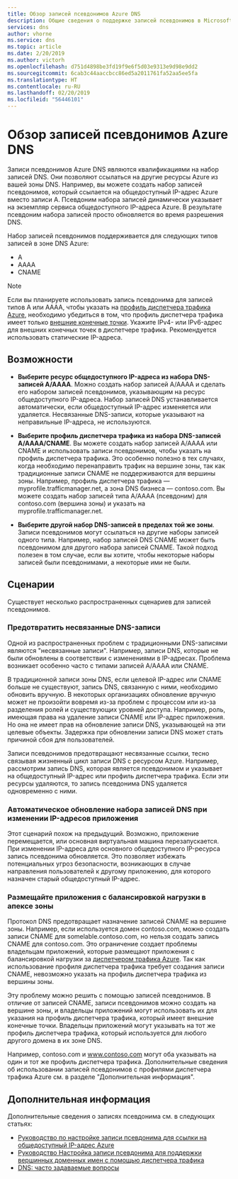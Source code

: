 ```yaml
---
title: Обзор записей псевдонимов Azure DNS
description: Общие сведения о поддержке записей псевдонимов в Microsoft Azure DNS.
services: dns
author: vhorne
ms.service: dns
ms.topic: article
ms.date: 2/20/2019
ms.author: victorh
ms.openlocfilehash: d751d4898be3fd19f9e6f5d03e9313e9d98e9dd2
ms.sourcegitcommit: 6cab3c44aaccbcc86ed5a2011761fa52aa5ee5fa
ms.translationtype: HT
ms.contentlocale: ru-RU
ms.lasthandoff: 02/20/2019
ms.locfileid: "56446101"
---
```

# <a name="azure-dns-alias-records-overview"></a>Обзор записей псевдонимов Azure DNS

Записи псевдонимов Azure DNS являются квалификациями на набор записей DNS. Они позволяют ссылаться на другие ресурсы Azure из вашей зоны DNS. Например, вы можете создать набор записей псевдонимов, который ссылается на общедоступный IP-адрес Azure вместо записи A. Псевдоним набора записей динамически указывает на экземпляр сервиса общедоступного IP-адреса Azure. В результате псевдоним набора записей просто обновляется во время разрешения DNS.

Набор записей псевдонимов поддерживается для следующих типов записей в зоне DNS Azure: 

- A 
- AAAA 
- CNAME 

> [!NOTE]
> Если вы планируете использовать запись псевдонима для записей типов A или AAAA, чтобы указать на [профиль диспетчера трафика Azure](../traffic-manager/quickstart-create-traffic-manager-profile.md), необходимо убедиться в том, что профиль диспетчера трафика имеет только [внешние конечные точки](../traffic-manager/traffic-manager-endpoint-types.md#external-endpoints). Укажите IPv4- или IPv6-адрес для внешних конечных точек в диспетчере трафика. Рекомендуется использовать статические IP-адреса.

## <a name="capabilities"></a>Возможности

- **Выберите ресурс общедоступного IP-адреса из набора DNS-записей A/AAAA**. Можно создать набор записей A/AAAA и сделать его набором записей псевдонимов, указывающим на ресурс общедоступного IP-адреса. Набор записей DNS устанавливается автоматически, если общедоступный IP-адрес изменяется или удаляется. Несвязанные DNS-записи, которые указывают на неправильные IP-адреса, не используются.

- **Выберите профиль диспетчера трафика из набора DNS-записей A/AAAA/CNAME**. Вы можете создать набор записей A/AAAA или CNAME и использовать записи псевдонимов, чтобы указать на профиль диспетчера трафика. Это особенно полезно в тех случаях, когда необходимо перенаправить трафик на вершине зоны, так как традиционные записи CNAME не поддерживаются для вершины зоны. Например, профиль диспетчера трафика — myprofile.trafficmanager.net, а зона DNS бизнеса — contoso.com. Вы можете создать набор записей типа A/AAAA (псевдоним) для contoso.com (вершина зоны) и указать на myprofile.trafficmanager.net.

- **Выберите другой набор DNS-записей в пределах той же зоны**. Записи псевдонимов могут ссылаться на другие наборы записей одного типа. Например, набор записей DNS CNAME может быть псевдонимом для другого набора записей CNAME. Такой подход полезен в том случае, если вы хотите, чтобы некоторые наборы записей были псевдонимами, а некоторые ими не были.

## <a name="scenarios"></a>Сценарии

Существует несколько распространенных сценариев для записей псевдонимов.

### <a name="prevent-dangling-dns-records"></a>Предотвратить несвязанные DNS-записи

Одной из распространенных проблем с традиционными DNS-записями являются "несвязанные записи". Например, записи DNS, которые не были обновлены в соответствии с изменениями в IP-адресах. Проблема возникает особенно часто с типами записей A/AAAA или CNAME.

В традиционной записи зоны DNS, если целевой IP-адрес или CNAME больше не существуют, запись DNS, связанную с ними, необходимо обновить вручную. В некоторых организациях обновление вручную может не произойти вовремя из-за проблем с процессом или из-за разделения ролей и существующих уровней доступа. Например, роль, имеющая права на удаление записи CNAME или IP-адрес приложения. Но она не имеет прав на обновление записи DNS, указывающей на эти целевые объекты. Задержка при обновлении записи DNS может стать причиной сбоя для пользователей.

Записи псевдонимов предотвращают несвязанные ссылки, тесно связывая жизненный цикл записи DNS с ресурсом Azure. Например, рассмотрим запись DNS, которая является псевдонимом и указывает на общедоступный IP-адрес или профиль диспетчера трафика. Если эти ресурсы удаляются, то запись псевдонима DNS удаляется одновременно с ними.

### <a name="update-dns-record-set-automatically-when-application-ip-addresses-change"></a>Автоматическое обновление набора записей DNS при изменении IP-адресов приложения

Этот сценарий похож на предыдущий. Возможно, приложение перемещается, или основная виртуальная машина перезапускается. При изменении IP-адреса для основного общедоступного IP-ресурса запись псевдонима обновляется. Это позволяет избежать потенциальных угроз безопасности, возникающих в случае направления пользователей к другому приложению, для которого назначен старый общедоступный IP-адрес.

### <a name="host-load-balanced-applications-at-the-zone-apex"></a>Размещайте приложения с балансировкой нагрузки в апексе зоны

Протокол DNS предотвращает назначение записей CNAME на вершине зоны. Например, если используется домен contoso.com, можно создать записи CNAME для somelable.contoso.com, но нельзя создать запись CNAME для contoso.com.
Это ограничение создает проблемы владельцам приложений, которые размещают приложения с балансировкой нагрузки за [диспетчером трафика Azure](../traffic-manager/traffic-manager-overview.md). Так как использование профиля диспетчера трафика требует создания записи CNAME, невозможно указать на профиль диспетчера трафика из вершины зоны.

Эту проблему можно решить с помощью записей псевдонимов. В отличие от записей CNAME, записи псевдонимов можно создать на вершине зоны, и владельцы приложений могут использовать их для указания на профиль диспетчера трафика, который имеет внешние конечные точки. Владельцы приложений могут указывать на тот же профиль диспетчера трафика, который используется для любого другого домена в их зоне DNS.

Например, contoso.com и www.contoso.com могут оба указывать на один и тот же профиль диспетчера трафика. Дополнительные сведения об использовании записей псевдонимов с профилями диспетчера трафика Azure см. в разделе "Дополнительная информация".

## <a name="next-steps"></a>Дополнительная информация

Дополнительные сведения о записях псевдонима см. в следующих статьях:

- [Руководство по настройке записи псевдонима для ссылки на общедоступный IP-адрес Azure](tutorial-alias-pip.md)
- [Руководство Настройка записи псевдонима для поддержки вершинных доменных имен с помощью диспетчера трафика](tutorial-alias-tm.md)
- [DNS: часто задаваемые вопросы](https://docs.microsoft.com/azure/dns/dns-faq#alias-records)
